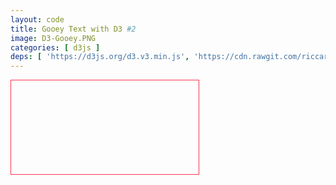 ```yaml
---
layout: code
title: Gooey Text with D3 #2
image: D3-Gooey.PNG
categories: [ d3js ]
deps: [ 'https://d3js.org/d3.v3.min.js', 'https://cdn.rawgit.com/riccardoscalco/textures/master/textures.min.js' ]
---
```

<link href='https://fonts.googleapis.com/css?family=Raleway:900italic' rel='stylesheet' type='text/css'>
<style>
    svg{
        border: solid 1px rgb( 251, 53, 80 );
    }

    svg:hover{
        cursor: pointer;
    }    

    svg #border{
        fill: none;
        stroke: rgb( 251, 53, 80 );
        stroke-width: 1px;
        transition: all .1s ease-in;
    }

    svg:hover #border{
        cursor: pointer;
        stroke-width: 20px;
    }

    canvas{
        display: none;
    }
</style>

<canvas id='cnvs'></canvas>
  
<svg></svg>

<script>
    window.addEventListener( 'load', function() {
        var h = 500, w;
        var svg = d3.select( 'svg' );

        function getWidth(){
            w = window.innerWidth > 1200 ? 1200 : window.innerWidth;
            svg.attr( { width: w, height: h } );
            d3.select( '#border' ).attr( 'width', w );
            cnvs.width = w;
            cnvs.height = h;
        }
        getWidth();
        window.addEventListener( 'resize', getWidth );
        
        svg.append( 'rect' )
            .attr( {
                id: 'border',
                x: 0,
                y: 0,
                width: w,
                height: h
            } );

        ( function anim(){
            var cnvs, ctx;
            var g, defs, rad, circles;
            var title = [ 'le Club', 'Learn.', 'Code.', 'Create.' ];
            var frame = 0, speed = 500, n = 2500;
            var color = d3.rgb( '#FB3550' );

            ( function(){
                cnvs = document.querySelector( '#cnvs' );
                ctx = cnvs.getContext( '2d' );
                cnvs.width = w;
                cnvs.height = h;

                goo = svg.append( 'g' )
                    .style( 'filter', 'url(#gooey)' );
                
                defs = svg.append( 'defs' );
                var filter = defs.append( 'filter' ).attr( 'id', 'gooey' )
                filter.append( 'feGaussianBlur' )
                    .attr( 'in', 'SourceGraphic' )
                    .attr( 'stdDeviation', '6' )
                    .attr( 'result', 'blur' );
                filter.append( 'feColorMatrix' )
                    .attr( 'in', 'blur' )
                    .attr( 'mode', 'matrix' )
                    .attr( 'values', '1 0 0 0 0  0 1 0 0 0  0 0 1 0 0  0 0 0 17 -7' )
                    .attr( 'result', 'gooey' );
                filter.append( 'feComposite' )
                    .attr( 'in', 'SourceGraphic' )
                    .attr( 'in2', 'gooey' )
                    .attr( 'operator', 'atop' );


                rad = d3.scale.linear()
                    .domain( [ 0, 1 ] )
                    .range( [ w / 3 - 20, w / 3 + 20 ] );

                circles = goo
                    .selectAll( 'circle' )
                    .data( d3.range( n ) )
                    .enter()
                    .append( 'circle' )
                    .attr( 'fill', '#000' )
                    .attr( 'cx', function( d ){ 
                        return ~~( Math.random() * w );
                    } )
                    .attr( 'cy', function( d ){ 
                        return ~~( Math.random() * h );
                    } )
                    .attr( 'r', 0 )
                    .attr( 'fill', color );

                step1();
            } )();

            function step1(){
                ctx.fillStyle = 'white';
                ctx.fillRect( 0, 0, cnvs.width, cnvs.height );
                ctx.font = '350px Raleway';
                ctx.fillStyle = 'black';
                ctx.textAlign = 'center';
                ctx.textBaseline = 'middle';
                ctx.fillText( title[ frame % title.length ], cnvs.width / 2, cnvs.height / 2 );
                cnvsData = ctx.getImageData( 0, 0, w, h ).data;
                frame++;
  
                var count = 0;
                circles
                    .datum( function(){
                        var r = ~~( 2 + Math.random() * 10 ),
                            x = ~~( Math.random() * w ),
                            y = ~~( Math.random() * h ),
                            duration = speed + ~~( Math.random() * 1000 );
                        
                        while( cnvsData[ ( x + y * w ) * 4 ] > 10 ){
                            x = ~~( Math.random() * w );
                            y = ~~( Math.random() * h );
                        }
                        return { x: x, y: y, r: r, duration: duration };
                    } )
                    .transition()
                    .duration( function( d ){
                        return d.duration;
                    } )
                    .delay( function( d, i ){
                        return i;
                    } )
                    .attr( 'fill', function(){
                        return  color.darker( Math.random() * 0.2 );
                    } )
                    .attr( 'cx', function( d ){
                        return d.x;
                    } )
                    .attr( 'cy', function( d ){
                        return d.y;
                    } )
                    .attr( 'r', function( d ){
                        return d.r;
                    } )
                    .each( 'end', function( d ){
                        count++;
                        if( count === n ){
                            step1();
                        }
                    } );
            }

            function endStep(){
                text.remove();
                mask.remove();
                d3.select( '#pattern' ).remove();
                svg.select( 'defs' ).remove();

                anim();
            }
        } )();
    } );
</script>
